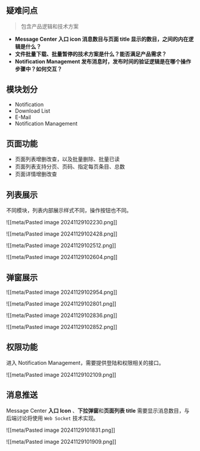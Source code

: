 
## 疑难问点

> 包含产品逻辑和技术方案

- **Message Center 入口 icon 消息数目与页面 title 显示的数目，之间的内在逻辑是什么？**
- **文件批量下载、批量暂停的技术方案是什么？能否满足产品需求？**
- **Notification Management 发布消息时，发布时间的验证逻辑是在哪个操作步骤中？如何交互？**

## 模块划分

- Notification
- Download List
- E-Mail
- Notification Management

## 页面功能

- 页面列表增删改查，以及批量删除、批量已读
- 页面列表支持分页、页码、指定每页条目、总数
- 页面详情增删改查

## 列表展示

不同模块，列表内部展示样式不同，操作按钮也不同。

![[meta/Pasted image 20241129102230.png]]

![[meta/Pasted image 20241129102428.png]]

![[meta/Pasted image 20241129102512.png]]

![[meta/Pasted image 20241129102604.png]]

## 弹窗展示

![[meta/Pasted image 20241129102954.png]]

![[meta/Pasted image 20241129102801.png]]

![[meta/Pasted image 20241129102836.png]]

![[meta/Pasted image 20241129102852.png]]

## 权限功能

进入 Notification Management，需要提供登陆和权限相关的接口。

![[meta/Pasted image 20241129102109.png]]

## 消息推送

Message Center **入口 Icon** 、**下拉弹窗**和**页面列表 title** 需要显示消息数目，与后端讨论将使用 `Web Socket` 技术实现。

![[meta/Pasted image 20241129101831.png]]

![[meta/Pasted image 20241129101909.png]]
